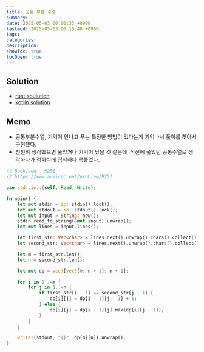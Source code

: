 ```yaml
---
title: 공통 부분 수열
summary: 
date: 2025-05-03 00:00:33 +0900
lastmod: 2025-05-03 00:15:40 +0900
tags: 
categories: 
description: 
showToc: true
tocOpen: true
---
```


## Solution
- [rust soulution](https://github.com/SmallzooDev/coding_interview_rust/blob/main/src/bin/b_9251.rs)
- [kotlin solution](https://github.com/SmallzooDev/CodingInterviewKotlin/blob/main/src/main/kotlin/problems/baekjoon/p9251/Main.kt)


## Memo
- 공통부분수열, 기억이 안나고 푸는 특정한 방법이 있다는게 기억나서 풀이를 찾아서 구현했다.
- 천천히 생각했으면 풀었거나 기억이 났을 것 같은데, 직전에 풀었던 공통수열로 생각하다가 점화식에 집착하다 목풀었다.
```rust
// Baekjoon - 9251
// https://www.acmicpc.net/problem/9251

use std::io::{self, Read, Write};

fn main() {
    let mut stdin = io::stdin().lock();
    let mut stdout = io::stdout().lock();
    let mut input = String::new();
    stdin.read_to_string(&mut input).unwrap();
    let mut lines = input.lines();

    let first_str: Vec<char> = lines.next().unwrap().chars().collect();
    let second_str: Vec<char> = lines.next().unwrap().chars().collect();

    let m = first_str.len();
    let n = second_str.len();

    let mut dp = vec![vec![0; n + 1]; m + 1];

    for i in 1..=m {
        for j in 1..=n {
            if first_str[i - 1] == second_str[j - 1] {
                dp[i][j] = dp[i - 1][j - 1] + 1;
            } else {
                dp[i][j] = dp[i - 1][j].max(dp[i][j - 1]);
            }
        }
    }

    write!(stdout, "{}", dp[m][n]).unwrap();
}
```

